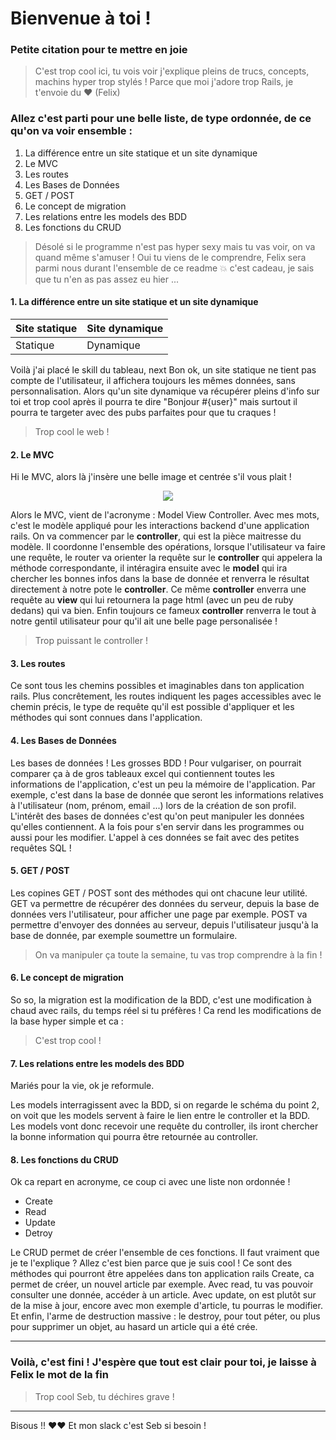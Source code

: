 # Bienvenue à toi !

### Petite citation pour te mettre en joie

> C'est trop cool ici, tu vois voir j'explique pleins de trucs, concepts, machins hyper trop stylés ! Parce que moi j'adore trop Rails, je t'envoie du :heart: 
> (Felix)

### Allez c'est parti pour une belle liste, de type ordonnée, de ce qu'on va voir ensemble : 
1. La différence entre un site statique et un site dynamique
2. Le MVC
3. Les routes 
4. Les Bases de Données
5. GET / POST
6. Le concept de migration
7. Les relations entre les models des BDD
8. Les fonctions du CRUD

> Désolé si le programme n'est pas hyper sexy mais tu vas voir, on va quand même s'amuser ! Oui tu viens de le comprendre, Felix sera parmi nous durant l'ensemble de ce readme :boom: c'est cadeau, je sais que tu n'en as pas assez eu hier ... 

#### 1. La différence entre un site statique et un site dynamique

Site statique | Site dynamique
------------ | -------------
Statique | Dynamique

Voilà j'ai placé le skill du tableau, next
Bon ok, un site statique ne tient pas compte de l'utilisateur, il affichera toujours les mêmes données, sans personnalisation. Alors qu'un site dynamique va récupérer pleins d'info sur toi et trop cool après il pourra te dire "Bonjour #{user}" mais surtout il pourra te targeter avec des pubs parfaites pour que tu craques !

> Trop cool le web !

#### 2. Le MVC

Hi le MVC, alors là j'insère une belle image et centrée s'il vous plait !

<p align="center"> 
<img src="http://french.railstutorial.org/images/figures/mvc_detailed-full.png">
</p>

Alors le MVC, vient de l'acronyme : Model View Controller. Avec mes mots, c'est le modèle appliqué pour les interactions backend d'une application rails. 
On va commencer par le **controller**, qui est la pièce maitresse du modèle. Il coordonne l'ensemble des opérations, lorsque l'utilisateur va faire une requête, le router va orienter la requête sur le **controller** qui appelera la méthode correspondante, il intéragira ensuite avec le **model** qui ira chercher les bonnes infos dans la base de donnée et renverra le résultat directement à notre pote le **controller**. Ce même **controller** enverra une requête au **view** qui lui retournera la page html (avec un peu de ruby dedans) qui va bien. Enfin toujours ce fameux **controller** renverra le tout à notre gentil utilisateur pour qu'il ait une belle page personalisée !

> Trop puissant le controller ! 

#### 3. Les routes 

Ce sont tous les chemins possibles et imaginables dans ton application rails. 
Plus concrêtement, les routes indiquent les pages accessibles avec le chemin précis, le type de requête qu'il est possible d'appliquer et les méthodes qui sont connues dans l'application.

#### 4. Les Bases de Données

Les bases de données ! Les grosses BDD ! Pour vulgariser, on pourrait comparer ça à de gros tableaux excel qui contiennent toutes les informations de l'application, c'est un peu la mémoire de l'application. Par exemple, c'est dans la base de donnée que seront les informations relatives à l'utilisateur (nom, prénom, email ...) lors de la création de son profil. 
L'intérêt des bases de données c'est qu'on peut manipuler les données qu'elles contiennent. A la fois pour s'en servir dans les programmes ou aussi pour les modifier. L'appel à ces données se fait avec des petites requêtes SQL ! 

#### 5. GET / POST 

Les copines GET / POST sont des méthodes qui ont chacune leur utilité. </br>
GET va permettre de récupérer des données du serveur, depuis la base de données vers l'utilisateur, pour afficher une page par exemple. 
POST va permettre d'envoyer des données au serveur, depuis l'utilisateur jusqu'à la base de donnée, par exemple soumettre un formulaire.

> On va manipuler ça toute la semaine, tu vas trop comprendre à la fin !

#### 6. Le concept de migration

So so, la migration est la modification de la BDD, c'est une modification à chaud avec rails, du temps réel si tu préfères !
Ca rend les modifications de la base hyper simple et ca :
> C'est trop cool ! 

#### 7. Les relations entre les models des BDD

Mariés pour la vie, ok je reformule. 

Les models interragissent avec la BDD, si on regarde le schéma du point 2, on voit que les models servent à faire le lien entre le controller et la BDD. Les models vont donc recevoir une requête du controller, ils iront chercher la bonne information qui pourra être retournée au controller. 

#### 8. Les fonctions du CRUD

Ok ca repart en acronyme, ce coup ci avec une liste non ordonnée ! 
- Create
- Read
- Update
- Detroy

Le CRUD permet de créer l'ensemble de ces fonctions. Il faut vraiment que je te l'explique ? Allez c'est bien parce que je suis cool ! Ce sont des méthodes qui pourront être appelées dans ton application rails
Create, ca permet de créer, un nouvel article par exemple. Avec read, tu vas pouvoir consulter une donnée, accéder à un article. Avec update, on est plutôt sur de la mise à jour, encore avec mon exemple d'article, tu pourras le modifier. Et enfin, l'arme de destruction massive : le destroy, pour tout péter, ou plus pour supprimer un objet, au hasard un article qui a été crée. 

---

### Voilà, c'est fini ! J'espère que tout est clair pour toi, je laisse à Felix le mot de la fin 
> Trop cool Seb, tu déchires grave !

---

Bisous !! :heart::heart:
Et mon slack c'est Seb si besoin !

